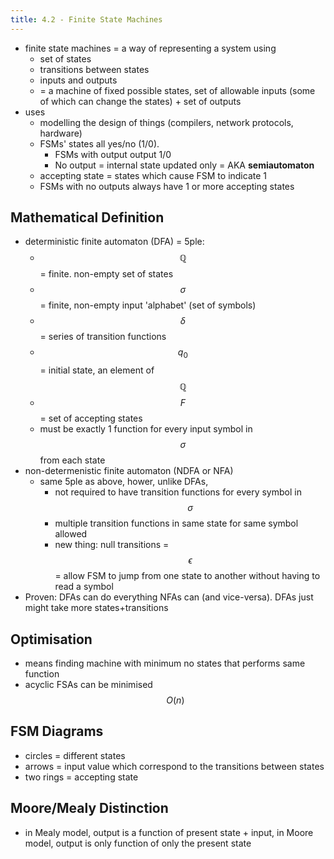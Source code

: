 ```yaml
---
title: 4.2 - Finite State Machines
---
```


- finite state machines = a way of representing a system using
  - set of states
  - transitions between states
  - inputs and outputs
  - = a machine of fixed possible states, set of allowable inputs (some of which can change the states) + set of outputs
- uses
  - modelling the design of things (compilers, network protocols, hardware)
  - FSMs' states all yes/no (1/0).
    - FSMs with output output 1/0
    - No output = internal state updated only = AKA **semiautomaton**
  - accepting state = states which cause FSM to indicate 1
  - FSMs with no outputs always have 1 or more accepting states

## Mathematical Definition
- deterministic finite automaton (DFA) = 5ple:
  - $$ℚ$$ = finite. non-empty set of states
  - $$\sigma$$ = finite, non-empty input 'alphabet' (set of symbols)
  - $$\delta$$ = series of transition functions
  - $$q_0$$ = initial state, an element of $$ℚ$$
  - $$F$$ = set of accepting states
  - must be exactly 1 function for every input symbol in $$\sigma$$ from each state
- non-determenistic finite automaton (NDFA or NFA)
  - same 5ple as above, hower, unlike DFAs, 
    - not required to have transition functions for every symbol in $$\sigma$$
    - multiple transition functions in same state for same symbol allowed
    - new thing: null transitions = $$\epsilon$$ = allow FSM to jump from one state to another without having to read a symbol
- Proven: DFAs can do everything NFAs can (and vice-versa). DFAs just might take more states+transitions

## Optimisation
- means finding machine with minimum no states that performs same function
- acyclic FSAs can be minimised $$O(n)$$


## FSM Diagrams
- circles = different states
- arrows = input value which correspond to the transitions between states
- two rings = accepting state

## Moore/Mealy Distinction
- in Mealy model, output is a function of present state + input, in Moore model, output is only function of only the present state